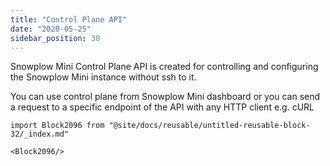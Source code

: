 ```yaml
---
title: "Control Plane API"
date: "2020-05-25"
sidebar_position: 30
---
```


Snowplow Mini Control Plane API is created for controlling and configuring the Snowplow Mini instance without ssh to it.

You can use control plane from Snowplow Mini dashboard or you can send a request to a specific endpoint of the API with any HTTP client e.g. cURL

```mdx-code-block
import Block2096 from "@site/docs/reusable/untitled-reusable-block-32/_index.md"

<Block2096/>
```
